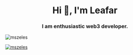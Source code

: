 <h1 align="center">Hi 👋, I'm Leafar</h1>
<h3 align="center">I am enthusiastic web3 developer.</h3>

<p align="left"> <img src="https://komarev.com/ghpvc/?username=leafaar&label=Profile%20views&color=0e75b6&style=flat" alt="mszeles" /> </p>

<p align="left"> <a href="https://twitter.com/leafar_dev" target="blank"><img src="https://img.shields.io/twitter/follow/leafarnft?logo=twitter&style=for-the-badge" alt="mszeles" /></a> </p>
